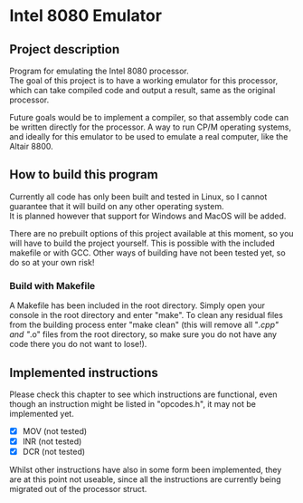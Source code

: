 # Intel 8080 Emulator

## Project description

Program for emulating the Intel 8080 processor.\
The goal of this project is to have a working emulator for this processor, which can take compiled code and output a result, same as the original processor.

Future goals would be to implement a compiler, so that assembly code can be written directly for the processor. A way to run CP/M operating systems, and ideally for this emulator to be used to emulate a real computer, like the Altair 8800.

## How to build this program

Currently all code has only been built and tested in Linux, so I cannot guarantee that it will build on any other operating system.\
It is planned however that support for Windows and MacOS will be added.

There are no prebuilt options of this project available at this moment, so you will have to build the project yourself. This is possible with the included makefile or with GCC. Other ways of building have not been tested yet, so do so at your own risk!

### Build with Makefile

A Makefile has been included in the root directory. Simply open your console in the root directory and enter "make". To clean any residual files from the building process enter "make clean" (this will remove all "*.cpp" and "*.o" files from the root directory, so make sure you do not have any code there you do not want to lose!).

## Implemented instructions

Please check this chapter to see which instructions are functional, even though an instruction might be listed in "opcodes.h", it may not be implemented yet.

- [x] MOV (not tested)
- [x] INR (not tested)
- [x] DCR (not tested)

Whilst other instructions have also in some form been implemented, they are at this point not useable, since all the instructions are currently being migrated out of the processor struct.
